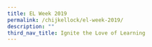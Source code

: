 ```yaml
---
title: EL Week 2019
permalink: /chijkellock/el-week-2019/
description: ""
third_nav_title: Ignite the Love of Learning
---
```

